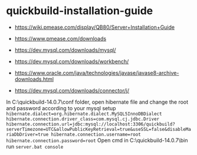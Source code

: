 # quickbuild-installation-guide

- https://wiki.pmease.com/display/QB80/Server+Installation+Guide
- https://www.pmease.com/downloads

- https://dev.mysql.com/downloads/mysql/
- https://dev.mysql.com/downloads/workbench/

- https://www.oracle.com/java/technologies/javase/javase8-archive-downloads.html
- https://dev.mysql.com/downloads/connector/j/

In C:\quickbuild-14.0.7\conf folder, open hibernate file and change the root and password according to your mysql setup
``
hibernate.dialect=org.hibernate.dialect.MySQL5InnoDBDialect
hibernate.connection.driver_class=com.mysql.cj.jdbc.Driver
hibernate.connection.url=jdbc:mysql://localhost:3306/quickbuild?serverTimezone=UTC&allowPublicKeyRetrieval=true&useSSL=false&disableMariaDbDriver=true
hibernate.connection.username=root
hibernate.connection.password=root
``
Open cmd in C:\quickbuild-14.0.7\bin
run ``server.bat console``
